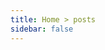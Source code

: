 ```yaml
---
title: Home > posts
sidebar: false
---
```


<SubHome nav="posts" title="TIL" desc="Today I Learned"/>